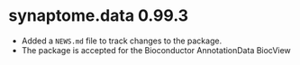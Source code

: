 # synaptome.data 0.99.3

* Added a `NEWS.md` file to track changes to the package.
* The package is accepted for the Bioconductor AnnotationData BiocView

